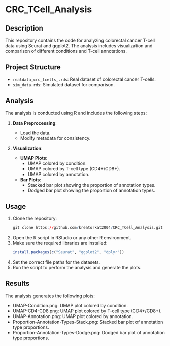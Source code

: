 # CRC_TCell_Analysis

## Description
This repository contains the code for analyzing colorectal cancer T-cell data using Seurat and ggplot2. The analysis includes visualization and comparison of different conditions and T-cell annotations.

## Project Structure
- `realdata_crc_tcells_.rds`: Real dataset of colorectal cancer T-cells.
- `sim_data.rds`: Simulated dataset for comparison.

## Analysis
The analysis is conducted using R and includes the following steps:

1. **Data Preprocessing**:
    - Load the data.
    - Modify metadata for consistency.

2. **Visualization**:
    - **UMAP Plots**:
        - UMAP colored by condition.
        - UMAP colored by T-cell type (CD4+/CD8+).
        - UMAP colored by annotation.
    - **Bar Plots**:
        - Stacked bar plot showing the proportion of annotation types.
        - Dodged bar plot showing the proportion of annotation types.

## Usage
1. Clone the repository:
   ```R
   git clone https://github.com/kreatorkat2004/CRC_TCell_Analysis.git
   ```
3. Open the R script in RStudio or any other R environment.
4. Make sure the required libraries are installed:
   ```R
   install.packages(c("Seurat", "ggplot2", "dplyr"))
   ```
6. Set the correct file paths for the datasets.
7. Run the script to perform the analysis and generate the plots.

## Results
The analysis generates the following plots:

- UMAP-Condition.png: UMAP plot colored by condition.
- UMAP-CD4-CD8.png: UMAP plot colored by T-cell type (CD4+/CD8+).
- UMAP-Annotation.png: UMAP plot colored by annotation.
- Proportion-Annotation-Types-Stack.png: Stacked bar plot of annotation type proportions.
- Proportion-Annotation-Types-Dodge.png: Dodged bar plot of annotation type proportions.
